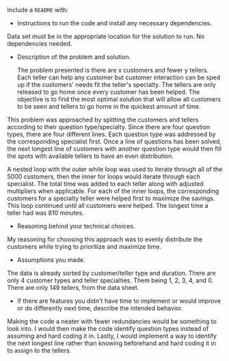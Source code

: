 Include a `README` with:
  * Instructions to run the code and install any necessary dependencies.

  Data set must be in the appropriate location for the solution to run. 
  No dependencies needed.

  * Description of the problem and solution.

 	The problem presented is there are x customers and fewer y tellers. Each teller can help any customer but customer interaction can be sped up if the customers' needs fit the teller's specialty. The tellers are only released to go home once every customer has been helped. The objective is to find the most optimal solution that will allow all customers to be seen and tellers to go home in the quickest amount of time.

   This problem was approached by splitting the customers and tellers according to their question type/specialty. Since there are four question types, there are four different lines. Each question type was addressed by the corresponding specialist first. Once a line of questions has been solved, the next longest line of customers with another question type would then fill the spots with available tellers to have an even distribution. 

A nested loop with the outer while loop was used to iterate through all of the 5000 customers, then the inner for loops would iterate through each specialist. The total time was added to each teller along with adjusted multipliers when applicable. For each of the inner loops, the corresponding customers for a specialty teller were helped first to maximize the savings. This loop continued until all customers were helped. The longest time a teller had was 810 minutes.

  * Reasoning behind your technical choices.

  My reasoning for choosing this approach was to evenly distribute the customers while trying to prioritize and maximize time. 

  * Assumptions you made.

  The data is already sorted by customer/teller type and duration. 
  There are only 4 customer types and teller specialties. Them being 1,  2, 3, 4, and 0.
  There are only 149 tellers, from the data sheet.


  * If there are features you didn't have time to implement or would improve or do differently next time, describe the intended behavior.

 Making the code a neater with fewer redundancies would be something to look into. I would then make the code identify question types instead of assuming and hard coding it in. Lastly, I would implement a way to identify the next longest line rather than knowing beforehand and hard coding it in to assign to the tellers. 


